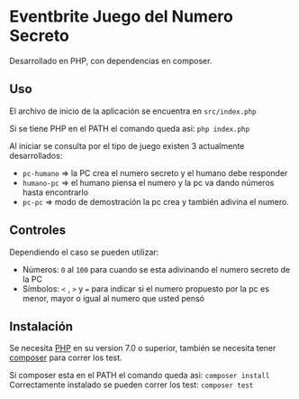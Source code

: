 # Eventbrite Juego del Numero Secreto
Desarrollado en PHP, con dependencias en composer.
## Uso
El archivo de inicio de la aplicación se encuentra en `src/index.php`  

Si se tiene PHP en el PATH el comando queda asi: `php index.php` 

Al iniciar se consulta por el tipo de juego existen 3 actualmente desarrollados:
* `pc-humano` => la PC crea el numero secreto y el humano debe responder
* `humano-pc` => el humano piensa el numero y la pc va dando números hasta encontrarlo
* `pc-pc` => modo de demostración la pc crea y también adivina el numero.
## Controles
Dependiendo el caso se pueden utilizar:
* Números: `0` al `100` para cuando se esta adivinando el numero secreto de la PC
* Símbolos: `<` , `>` y `=` para indicar si el numero propuesto por la pc es menor, mayor o igual al numero que usted pensó

## Instalación
Se necesita [PHP](http://php.net/downloads.php) en su version 7.0 o superior, también se necesita tener [composer](https://getcomposer.org/) para correr los test.

Si composer esta en el PATH el comando queda asi: `composer install`  
Correctamente instalado se pueden correr los test: `composer test`
